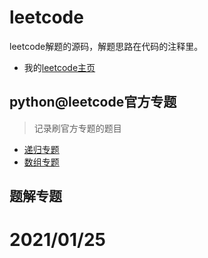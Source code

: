 # leetcode
leetcode解题的源码，解题思路在代码的注释里。
- 我的[leetcode主页](https://leetcode-cn.com/u/stray_camel/)

## python@leetcode官方专题
> 记录刷官方专题的题目
- [递归专题](/python@leetcode官方递归专题.md)
- [数组专题](python@leetcode官方数组专题.md)

## 题解专题
# 2021/01/25 
